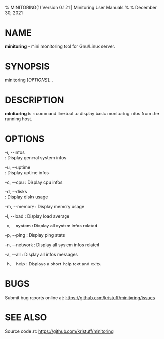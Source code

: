 % MINITORING(1) Version 0.1.21 | Minitoring User Manuals
% 
% December 30, 2021

# NAME

**minitoring** - mini monitoring tool for Gnu/Linux server.

# SYNOPSIS

minitoring [*OPTIONS*]...

# DESCRIPTION

**minitoring** is a command line tool to display basic monitoring
infos from the running host. 

# OPTIONS

-i, \--infos     
:   Display general system infos

-u, \--uptime    
:   Display uptime infos

-c, \--cpu 
:   Display cpu infos

-d, \--disks  
:   Display disks usage

-m, \--memory 
:   Display memory usage

-l, \--load
:   Display load average

-s, \--system
:   Display all system infos related

-p, \--ping
:   Display ping stats

-n, \--network
:   Display all system infos related

-a, \--all 
:   Display all infos messages

-h, \--help
:   Displays a short-help text and exits.


# BUGS

Submit bug reports online at: <https://github.com/kristuff/minitoring/issues>

# SEE ALSO

Source code at: <https://github.com/kristuff/minitoring>

